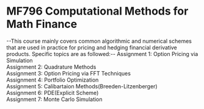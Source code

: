 # MF796 Computational Methods for Math Finance
--This course mainly covers common algorithmic and numerical schemes that are used in practice for pricing and hedging financial derivative products. Specific topics are as followed:-- 
Assignment 1: Option Pricing via Simulation  
Assignment 2: Quadrature Methods  
Assignment 3: Option Pricing via FFT Techniques  
Assignment 4: Portfolio Optimization  
Assignment 5: Calibartaion Methods(Breeden-Litzenberger)  
Assignment 6: PDE(Explicit Scheme)  
Assignment 7: Monte Carlo Simulation  
